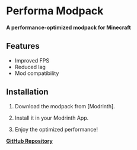 ﻿# Performa Modpack  
**A performance-optimized modpack for Minecraft**  


## Features  
- Improved FPS  
- Reduced lag  
- Mod compatibility  


## Installation  
1. Download the modpack from [Modrinth].
    
2. Install it in your Modrinth App.  
3. Enjoy the optimized performance!  


**[GitHub Repository](https://github.com/Varam0s/Performa)**
